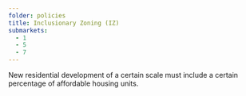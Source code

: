 ```yaml
---
folder: policies
title: Inclusionary Zoning (IZ)
submarkets:
  - 1
  - 5
  - 7
---
```

New residential development of a certain scale must include a certain percentage of affordable housing units.